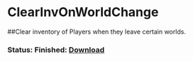 # ClearInvOnWorldChange

##Clear inventory of Players when they leave certain worlds.

### Status: Finished: [Download](https://github.com/DarkWav/ClearInvOnWorldChange/raw/master/ClearInvOnWorldChange_v1.0.0.phar)
